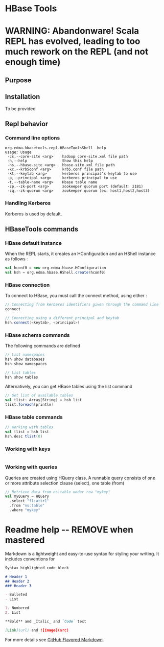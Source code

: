 # HBase Tools

# WARNING: Abandonware! Scala REPL has evolved, leading to too much rework on the REPL (and not enough time)

## Purpose

## Installation
To be provided

## Repl behavior

### Command line options
```
org.edma.hbasetools.repl.HBaseToolsShell -help
usage: Usage
 -cs,--core-site <arg>    hadoop core-site.xml file path
 -h,--help                Show this help
 -hs,--hbase-site <arg>   hbase-site.xml file path
 -kc,--krb5conf <arg>     krb5.conf file path
 -kt,--keytab <arg>       kerberos principal's keytab to use
 -p,--principal <arg>     kerberos principal to use
 -t,--table-name <arg>    Hbase table name
 -zp,--zk-port <arg>      zookeeper quorum port (default: 2181)
 -zq,--zk-quorum <arg>    zookeeper quorum (ex: host1,host2,host3)
```

### Handling Kerberos
Kerberos is used by default.

## HBaseTools commands

### HBase default instance
When the REPL starts, it creates an HConfiguration and an HShell instance as follows :
```scala
val hconf0 = new org.edma.hbase.HConfiguration
val hsh = org.edma.hbase.HShell.create(hconf0)
```
### HBase connection
To connect to HBase, you must call the connect method, using either :
```scala
// Connecting from kerberos identifiers given through the command line
connect

// Connecting using a different principal and keytab
hsh.connect(<keytab>, <principal>)
```
### HBase schema commands
The following commands are defined
```scala
// List namespaces
hsh show databases
hsh show namespaces

// List tables
hsh show tables
```
Alternatively, you can get HBase tables using the list command
```scala
// Get list of available tables
val tlist: Array[String] = hsh list
tlist.foreach(println)
```

### HBase table commands

```scala
// Working with tables
val tlist = hsh list
hsh.desc tlist(0)
```

### Working with keys

```scala
```

### Working with queries

Queries are created using HQuery class.
A runnable query consists of one or more attribute selection clause (select), one table (from) 

```scala
// Retrieve data from ns:table under row "mykey"
val myQuery = HQuery
  .select "f1:attr1"
  .from "ns:table"
  .where "mykey"
```

# Readme help -- REMOVE when mastered
Markdown is a lightweight and easy-to-use syntax for styling your writing. It includes conventions for

```markdown
Syntax highlighted code block

# Header 1
## Header 2
### Header 3

- Bulleted
- List

1. Numbered
2. List

**Bold** and _Italic_ and `Code` text

[Link](url) and ![Image](src)
```
For more details see [GitHub Flavored Markdown](https://guides.github.com/features/mastering-markdown/).
